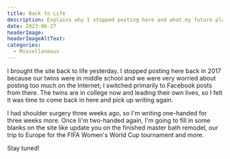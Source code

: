 ```yaml
---
title: Back to Life
description: Explains why I stopped posting here and what my future plans are for the site.
date: 2023-06-27
headerImage: 
headerImageAltText: 
categories:
  - Miscellaneous
---
```


I brought the site back to life yesterday. I  stopped posting here back in 2017 because our  twins were in middle school and we were very worried about posting too much on the Internet; I switched primarily to Facebook posts from there. The twins are in college now and leading their own lives, so I felt it was time to come back in here and pick up writing again.

I had shoulder surgery three weeks ago, so I'm writing one-handed for three weeks more. Once Ii'm two-handed again, I'm going to fill in some blanks on the site like update you on the finished master bath remodel, our trip to Europe for the FIFA Women's World Cup tournament and more. 

Stay tuned!